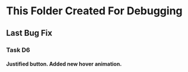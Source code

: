 # This Folder Created For Debugging

## Last Bug Fix

### Task D6

#### Justified button. Added new hover animation. 